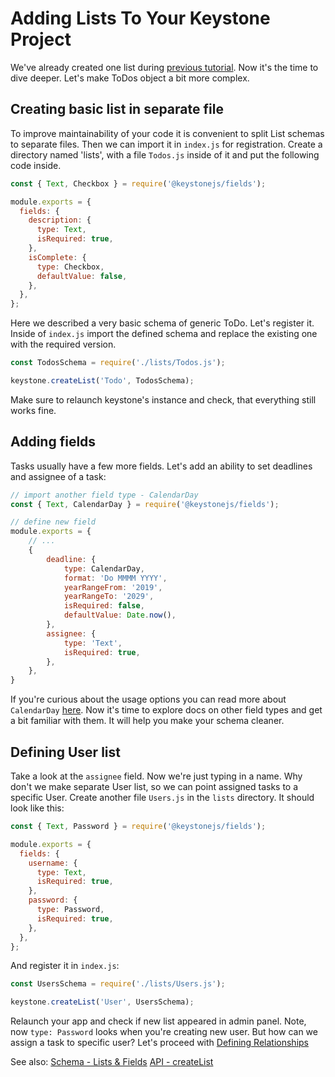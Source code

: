 <!--[meta]
section: guides
title: Adding Lists To Your Keystone Project
subSection: setup
order: 2
[meta]-->

# Adding Lists To Your Keystone Project

We've already created one list during [previous tutorial](/guides/new-project).
Now it's the time to dive deeper. Let's make ToDos object a bit more complex.

## Creating basic list in separate file

To improve maintainability of your code it is convenient to split List schemas to separate files. Then we can import it in `index.js` for registration. Create a directory
named 'lists', with a file `Todos.js` inside of it and put the following code inside.

```javascript
const { Text, Checkbox } = require('@keystonejs/fields');

module.exports = {
  fields: {
    description: {
      type: Text,
      isRequired: true,
    },
    isComplete: {
      type: Checkbox,
      defaultValue: false,
    },
  },
};
```

Here we described a very basic schema of generic ToDo. Let's register it.
Inside of `index.js` import the defined schema and replace the existing one with the required version.

```javascript
const TodosSchema = require('./lists/Todos.js');

keystone.createList('Todo', TodosSchema);
```

Make sure to relaunch keystone's instance and check, that everything still works fine.

## Adding fields

Tasks usually have a few more fields. Let's add an ability to set deadlines and assignee of a task:

```javascript
// import another field type - CalendarDay
const { Text, CalendarDay } = require('@keystonejs/fields');

// define new field
module.exports = {
    // ...
    {
        deadline: {
            type: CalendarDay,
            format: 'Do MMMM YYYY',
            yearRangeFrom: '2019',
            yearRangeTo: '2029',
            isRequired: false,
            defaultValue: Date.now(),
        },
        assignee: {
            type: 'Text',
            isRequired: true,
        },
    },
}
```

If you're curious about the usage options you can read more about `CalendarDay` [here](/keystonejs/fields/src/types/calendar-day/). Now it's time to explore docs on other field types and get a bit familiar with them. It will help you make your schema cleaner.

## Defining User list

Take a look at the `assignee` field. Now we're just typing in a name. Why don't we make separate User list, so we can point assigned tasks to a specific User.
Create another file `Users.js` in the `lists` directory. It should look like this:

```javascript
const { Text, Password } = require('@keystonejs/fields');

module.exports = {
  fields: {
    username: {
      type: Text,
      isRequired: true,
    },
    password: {
      type: Password,
      isRequired: true,
    },
  },
};
```

And register it in `index.js`:

```javascript
const UsersSchema = require('./lists/Users.js');

keystone.createList('User', UsersSchema);
```

Relaunch your app and check if new list appeared in admin panel. Note, now `type: Password` looks when you're creating new user. But how can we assign a task to specific user? Let's proceed with [Defining Relationships](/guides/relationships)

See also:
[Schema - Lists & Fields](/guides/schema)
[API - createList](/api/create-list)
